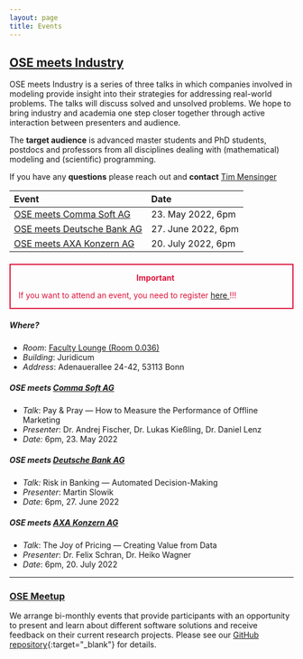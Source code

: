 ```yaml
---
layout: page
title: Events
---
```


## <ins>OSE meets Industry</ins>

OSE meets Industry is a series of three talks in which companies involved in modeling
provide insight into their strategies for addressing real-world problems. The talks will
discuss solved and unsolved problems. We hope to bring industry and academia one step
closer together through active interaction between presenters and audience.

The **target audience** is advanced master students and PhD students, postdocs and
professors from all disciplines dealing with (mathematical) modeling and (scientific)
programming.

If you have any **questions** please reach out and **contact** 
[Tim Mensinger](https://www.bgse.uni-bonn.de/en/people/student-directory/2020/tim-mensinger)

| **Event** | **Date** |
|:----------|:---------|
|[OSE meets Comma Soft AG](#ose-meets-comma-soft-ag) | 23. May 2022, 6pm | 
|[OSE meets Deutsche Bank AG](#ose-meets-deutsche-bank) | 27. June 2022, 6pm | 
|[OSE meets AXA Konzern AG](#ose-meets-axa) | 20. July 2022, 6pm | 

<div style="border: 2px solid #DC143C; padding-left: 1em; margin-top: 1.5em; margin-bottom: 1em;">
<p style="text-align: center; color: #DC143C;">
    <b>Important</b>
</p>
<p style="color: #DC143C;">
    If you want to attend an event, you need to register
    <a href="https://forms.gle/w1aMejXKiwHjiYeC7">here </a>!!!
</p>
</div>

##### *Where?*
- *Room*: [Faculty Lounge (Room 0.036)](../assets/images/juridicum_room_plan.jpg)
- *Building*: Juridicum
- *Address*: Adenauerallee 24-42, 53113 Bonn

##### OSE meets [Comma Soft AG](https://comma-soft.com/en/)

- *Talk*: Pay & Pray — How to Measure the Performance of Offline Marketing
- *Presenter*: Dr. Andrej Fischer, Dr. Lukas Kießling, Dr. Daniel Lenz
- *Date:* 6pm, 23. May 2022

##### OSE meets [Deutsche Bank AG](https://www.deutsche-bank.de/)

- *Talk:* Risk in Banking — Automated Decision-Making
- *Presenter*: Martin Slowik
- *Date*: 6pm, 27. June 2022

##### OSE meets [AXA Konzern AG](https://www.axa.de/)

- *Talk*: The Joy of Pricing — Creating Value from Data
- *Presenter*: Dr. Felix Schran, Dr. Heiko Wagner
- *Date*: 6pm, 20. July 2022

---

### <ins>OSE Meetup</ins>

We arrange bi-monthly events that provide participants with an opportunity to present
and learn about different software solutions and receive feedback on their current
research projects. Please see our [GitHub
repository](https://github.com/OpenSourceEconomics/ose-meetup){:target="_blank"} for
details.
